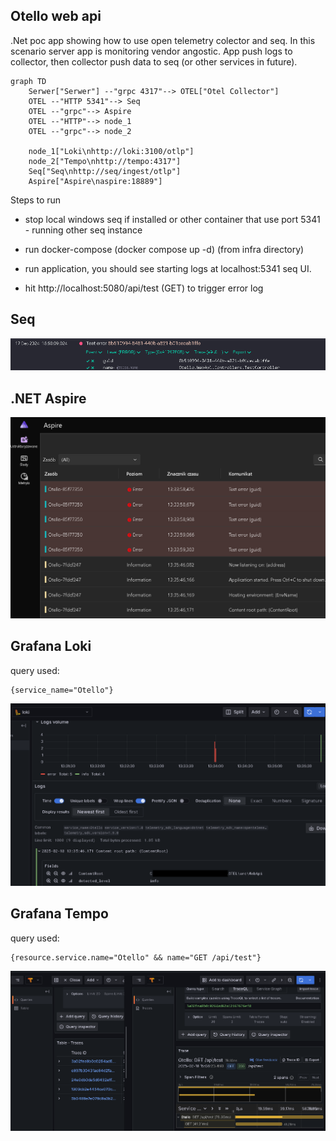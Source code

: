 ## Otello web api

.Net poc app showing how to use open telemetry colector and seq. In this scenario server app is monitoring vendor angostic. App push logs to collector, then collector push data to seq (or other services in future).

```mermaid
graph TD
    Serwer["Serwer"] --"grpc 4317"--> OTEL["Otel Collector"]
    OTEL --"HTTP 5341"--> Seq
    OTEL --"grpc"--> Aspire
    OTEL --"HTTP"--> node_1
    OTEL --"grpc"--> node_2

    node_1["Loki\nhttp://loki:3100/otlp"]
    node_2["Tempo\nhttp://tempo:4317"]
    Seq["Seq\nhttp://seq/ingest/otlp"]
    Aspire["Aspire\naspire:18889"]
```

Steps to run

- stop local windows seq if installed or other container that use port 5341 - running other seq instance 

- run docker-compose (docker compose up -d) (from infra directory)

- run application, you should see starting logs at localhost:5341 seq UI. 

- hit http://localhost:5080/api/test (GET) to trigger error log

## Seq

![alt text](/doc/readme_assets/seq.png)

## .NET Aspire
![alt text](/doc/readme_assets/asp.png)

## Grafana Loki
query used:
```
{service_name="Otello"}
```
![alt text](/doc/readme_assets/gl.png)

## Grafana Tempo
query used:

```
{resource.service.name="Otello" && name="GET /api/test"} 
```
![alt text](/doc/readme_assets/tempo.png)